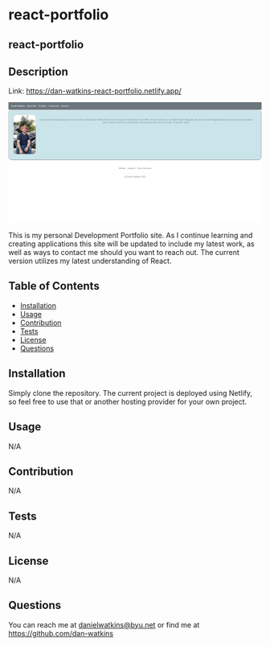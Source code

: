 # react-portfolio

## react-portfolio

## Description

Link: https://dan-watkins-react-portfolio.netlify.app/

![React Porftolio Site](./src/assets/Vite-React.png)

This is my personal Development Portfolio site. As I continue learning and creating applications this site will be updated to include my latest work, as well as ways to contact me should you want to reach out. The current version utilizes my latest understanding of React.

## Table of Contents

- [Installation](#installation)
- [Usage](#usage)
- [Contribution](#contribution)
- [Tests](#tests)
- [License](#license)
- [Questions](#questions)

## Installation

Simply clone the repository. The current project is deployed using Netlify, so feel free to use that or another hosting provider for your own project.

## Usage

N/A

## Contribution

N/A

## Tests

N/A

## License

N/A

## Questions

You can reach me at danielwatkins@byu.net or find me at https://github.com/dan-watkins
